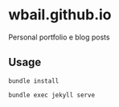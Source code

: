 # wbail.github.io

Personal portfolio e blog posts

## Usage

```bundle install```

```bundle exec jekyll serve```
